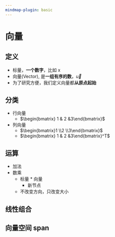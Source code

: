 ```yaml
---
mindmap-plugin: basic
---
```


# 向量

## 定义
- 标量，**一个数字**，比如 x
- 向量(Vector), 是**一组有序的数**，$\vec{u}$
- 为了研究方便，我们定义向量都**从原点起始**

## 分类
- 行向量
    - $\begin{bmatrix} 1 & 2 &3\end{bmatrix}$
- 列向量
    - $\begin{bmatrix}1 \\2 \\3\end{bmatrix}$
    - $\begin{bmatrix} 1 & 2 &3\end{bmatrix}^T$

## 运算
- 加法
- 数乘
    - 标量 * 向量
        - 新节点
    - 不改变方向，只改变大小

## 线性组合

## 向量空间 span